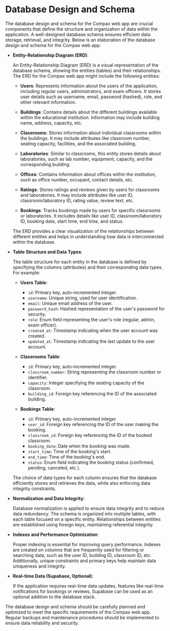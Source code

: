 # Database Design and Schema

The database design and schema for the Compax web app are crucial components that define the structure and organization of data within the application. A well-designed database schema ensures efficient data storage, retrieval, and integrity. Below is an elaboration of the database design and schema for the Compax web app:

-  **Entity-Relationship Diagram (ERD)**:

   An Entity-Relationship Diagram (ERD) is a visual representation of the database schema, showing the entities (tables) and their relationships. The ERD for the Compax web app might include the following entities:

   - **Users**: Represents information about the users of the application, including regular users, administrators, and exam officers. It stores user details such as username, email, password (hashed), role, and other relevant information.

   - **Buildings**: Contains details about the different buildings available within the educational institution. Information may include building name, address, capacity, etc.

   - **Classrooms**: Stores information about individual classrooms within the buildings. It may include attributes like classroom number, seating capacity, facilities, and the associated building.

   - **Laboratories**: Similar to classrooms, this entity stores details about laboratories, such as lab number, equipment, capacity, and the corresponding building.

   - **Offices**: Contains information about offices within the institution, such as office number, occupant, contact details, etc.

   - **Ratings**: Stores ratings and reviews given by users for classrooms and laboratories. It may include attributes like user ID, classroom/laboratory ID, rating value, review text, etc.

   - **Bookings**: Tracks bookings made by users for specific classrooms or laboratories. It includes details like user ID, classroom/laboratory ID, booking date, start time, end time, and status.

   The ERD provides a clear visualization of the relationships between different entities and helps in understanding how data is interconnected within the database.

- **Table Structure and Data Types**:

   The table structure for each entity in the database is defined by specifying the columns (attributes) and their corresponding data types. For example:

   - **Users Table**:
     - `id`: Primary key, auto-incremented integer.
     - `username`: Unique string, used for user identification.
     - `email`: Unique email address of the user.
     - `password_hash`: Hashed representation of the user's password for security.
     - `role`: Enum field representing the user's role (regular, admin, exam officer).
     - `created_at`: Timestamp indicating when the user account was created.
     - `updated_at`: Timestamp indicating the last update to the user account.

   - **Classrooms Table**:
     - `id`: Primary key, auto-incremented integer.
     - `classroom_number`: String representing the classroom number or identifier.
     - `capacity`: Integer specifying the seating capacity of the classroom.
     - `building_id`: Foreign key referencing the ID of the associated building.

   - **Bookings Table**:
     - `id`: Primary key, auto-incremented integer.
     - `user_id`: Foreign key referencing the ID of the user making the booking.
     - `classroom_id`: Foreign key referencing the ID of the booked classroom.
     - `booking_date`: Date when the booking was made.
     - `start_time`: Time of the booking's start.
     - `end_time`: Time of the booking's end.
     - `status`: Enum field indicating the booking status (confirmed, pending, canceled, etc.).

   The choice of data types for each column ensures that the database efficiently stores and retrieves the data, while also enforcing data integrity constraints.

- **Normalization and Data Integrity**:

   Database normalization is applied to ensure data integrity and to reduce data redundancy. The schema is organized into multiple tables, with each table focused on a specific entity. Relationships between entities are established using foreign keys, maintaining referential integrity.

- **Indexes and Performance Optimization**:

   Proper indexing is essential for improving query performance. Indexes are created on columns that are frequently used for filtering or searching data, such as the user ID, building ID, classroom ID, etc. Additionally, unique constraints and primary keys help maintain data uniqueness and integrity.

- **Real-time Data (Supabase, Optional)**:

   If the application requires real-time data updates, features like real-time notifications for bookings or reviews, Supabase can be used as an optional addition to the database stack.

The database design and schema should be carefully planned and optimized to meet the specific requirements of the Compax web app. Regular backups and maintenance procedures should be implemented to ensure data reliability and security.